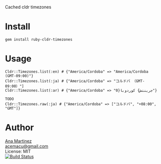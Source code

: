 Cached cldr timezones

Install
=======

    gem install ruby-cldr-timezones

Usage
=====

    Cldr::Timezones.list(:en) # {"America/Cordoba" => "America/Cordoba (GMT-09:00)"}
    Cldr::Timezones.list(:ja) #	{"America/Cordoba" => "コルドバ （GMT-09:00）"]
    Cldr::Timezones.list(:ar) # {"America/Cordoba" => "0}جرينتش} كوردوبا"}

    TODO
    Cldr::Timezones.raw(:ja) # {"America/Cordoba" => ["コルドバ", "+08:00", "GMT"]}

Author
======
[Ana Martinez](https://github.com/acemacu)<br/>
acemacu@gmail.com<br/>
License: MIT<br/>
[![Build Status](https://travis-ci.org/acemacu/ruby-cldr-timezones.png)](https://travis-ci.org/acemacu/ruby-cldr-timezones)
